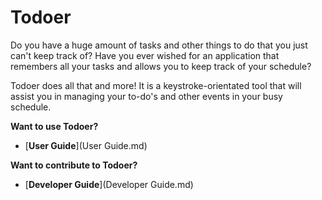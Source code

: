 # Todoer

Do you have a huge amount of tasks and other things to do that you just can't keep track of? Have you ever wished for an application that remembers all your tasks and allows you to keep track of your schedule? 

Todoer does all that and more! It is a keystroke-orientated tool that will assist you in managing your to-do's and other events in your busy schedule.

**Want to use Todoer?**
* [**User Guide**](User Guide.md)

**Want to contribute to Todoer?**
* [**Developer Guide**](Developer Guide.md)
